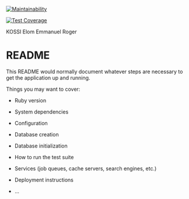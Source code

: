 [![Maintainability](https://api.codeclimate.com/v1/badges/50f3d1da7372d27c8e39/maintainability)](https://codeclimate.com/github/lordkevinmo/shopizzza/maintainability)

[![Test Coverage](https://api.codeclimate.com/v1/badges/50f3d1da7372d27c8e39/test_coverage)](https://codeclimate.com/github/lordkevinmo/shopizzza/test_coverage)

KOSSI Elom Emmanuel Roger

# README

This README would normally document whatever steps are necessary to get the
application up and running.

Things you may want to cover:

* Ruby version

* System dependencies

* Configuration

* Database creation

* Database initialization

* How to run the test suite

* Services (job queues, cache servers, search engines, etc.)

* Deployment instructions

* ...
